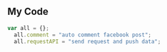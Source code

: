 ## My Code
```js
var all = {};
  all.comment = "auto comment facebook post";
  all.requestAPI = "send request and push data";
 ```
